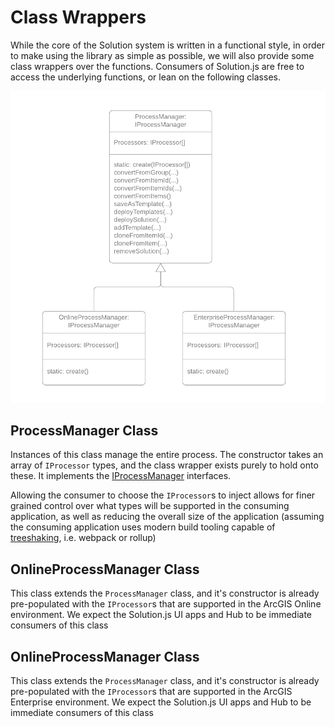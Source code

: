 # Class Wrappers

While the core of the Solution system is written in a functional style, in order to make using the library as simple as possible, we will also provide some class wrappers over the functions. Consumers of Solution.js are free to access the underlying functions, or lean on the following classes.

![Class Wrappers](./images/class-wrappers.png)


## ProcessManager Class 
Instances of this class manage the entire process. The constructor takes an array of `IProcessor` types, and the class wrapper exists purely to hold onto these. It implements the [IProcessManager](./interfaces.md#IProcessManager) interfaces.

Allowing the consumer to choose the `IProcessor`s to inject allows for finer grained control over what types will be supported in the consuming application, as well as reducing the overall size of the application (assuming the consuming application uses modern build tooling capable of [treeshaking](https://developers.google.com/web/fundamentals/performance/optimizing-javascript/tree-shaking/), i.e. webpack or rollup)


## OnlineProcessManager Class
This class extends the `ProcessManager` class, and it's constructor is already pre-populated with the `IProcessor`s that are supported in the ArcGIS Online environment. We expect the Solution.js UI apps and Hub to be immediate consumers of this class

## OnlineProcessManager Class
This class extends the `ProcessManager` class, and it's constructor is already pre-populated with the `IProcessor`s that are supported in the ArcGIS Enterprise environment. We expect the Solution.js UI apps and Hub to be immediate consumers of this class
